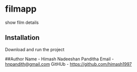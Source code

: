 # filmapp
show film details

## Installation
Download and run the project

##Author
Name - Himash  Nadeeshan Panditha
Email - hnpandith@gmail.com
GitHUb - https://github.com/himash1997


